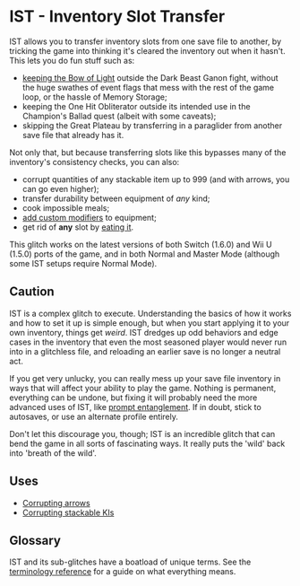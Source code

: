 # IST - Inventory Slot Transfer

IST allows you to transfer inventory slots from one save file to another, by tricking the game into thinking it's cleared the inventory out when it hasn't. This lets you do fun stuff such as:

- [keeping the Bow of Light](Keeping%20the%20Bow%20of%20Light.md) outside the Dark Beast Ganon fight, without the huge swathes of event flags that mess with the rest of the game loop, or the hassle of Memory Storage;
- keeping the One Hit Obliterator outside its intended use in the Champion's Ballad quest (albeit with some caveats);
- skipping the Great Plateau by transferring in a paraglider from another save file that already has it.

Not only that, but because transferring slots like this bypasses many of the inventory's consistency checks, you can also:

- corrupt quantities of any stackable item up to 999 (and with arrows, you can go even higher);
- transfer durability between equipment of *any* kind;
- cook impossible meals;
- [add custom modifiers](../wmc/README.md) to equipment;
- get rid of **any** slot by [eating it](../pe/README.md).


This glitch works on the latest versions of both Switch (1.6.0) and Wii U (1.5.0) ports of the game, and in both Normal and Master Mode (although some IST setups require Normal Mode).

## Caution

IST is a complex glitch to execute. Understanding the basics of how it works and how to set it up is simple enough, but when you start applying it to your own inventory, things get _weird_. IST dredges up odd behaviors and edge cases in the inventory that even the most seasoned player would never run into in a glitchless file, and reloading an earlier save is no longer a neutral act.

If you get very unlucky, you can really mess up your save file inventory in ways that will affect your ability to play the game. Nothing is permanent, everything can be undone, but fixing it will probably need the more advanced uses of IST, like [prompt entanglement](../pe/README.md). If in doubt, stick to autosaves, or use an alternate profile entirely.

Don't let this discourage you, though; IST is an incredible glitch that can bend the game in all sorts of fascinating ways. It really puts the 'wild' back into 'breath of the wild'.


## Uses

- [Corrupting arrows](./Corrupt%20Arrows.md)
- [Corrupting stackable KIs](./Corrupt%20Stackable%20Key%20Items.md)

## Glossary

IST and its sub-glitches have a boatload of unique terms. See the [terminology reference](../general/IST%20Terminology.md) for a guide on what everything means. 
